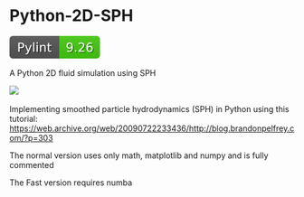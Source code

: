 # Python-2D-SPH

![Pylint Score](assets/pylint.svg)

A Python 2D fluid simulation using SPH

![](assets/standingWave.gif)

Implementing smoothed particle hydrodynamics (SPH) in Python using this tutorial:
https://web.archive.org/web/20090722233436/http://blog.brandonpelfrey.com/?p=303

The normal version uses only math, matplotlib and numpy and is fully commented

The Fast version requires numba
